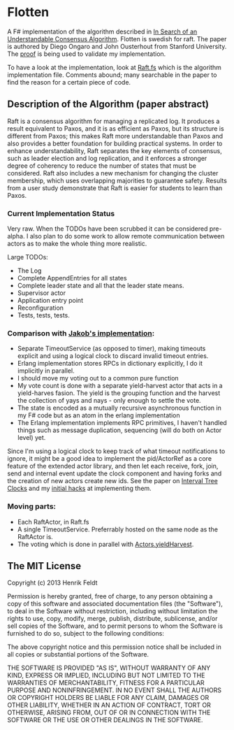 # Flotten

A F# implementation of the algorithm described in [In Search of an
Understandable Consensus Algorithm][1]. Flotten is swedish for raft. The paper
is authored by Diego Ongaro and John Ousterhout from Stanford University. The
[proof][5] is being used to validate my implementation.

To have a look at the implementation, look at [Raft.fs][2] which is the
algorithm implementation file. Comments abound; many searchable in the paper to
find the reason for a certain piece of code.

## Description of the Algorithm (paper abstract)

Raft is a consensus algorithm for managing a replicated log. It produces a result
equivalent to Paxos, and it is as efficient as Paxos, but its structure is
different from Paxos; this makes Raft more understandable than Paxos and also
provides a better foundation for building practical systems. In order to
enhance understandability, Raft separates the key elements of consensus, such as
leader election and log replication, and it enforces a stronger degree of
coherency to reduce the number of states that must be considered. Raft also
includes a new mechanism for changing the cluster membership, which uses
overlapping majorities to guarantee safety. Results from a user study
demonstrate that Raft is easier for students to learn than Paxos.

### Current Implementation Status

Very raw. When the TODOs have been scrubbed it can be considered pre-alpha. I
also plan to do some work to allow remote communication between actors as to
make the whole thing more realistic.

Large TODOs:

 * The Log
 * Complete AppendEntries for all states
 * Complete leader state and all that the leader state means.
 * Supervisor actor
 * Application entry point
 * Reconfiguration
 * Tests, tests, tests.

### Comparison with [Jakob's implementation][4]:

 * Separate TimeoutService (as opposed to timer), making timeouts explicit
   and using a logical clock to discard invalid timeout entries.
 * Erlang implementation stores RPCs in dictionary explicitly,
   I do it implicitly in parallel.
 * I should move my voting out to a common pure function
 * My vote count is done with a separate yield-harvest actor that acts in a
   yield-harves fasion. The yield is the grouping function and the harvest the
collection of yays and nays - only enough to settle the vote.
 * The state is encoded as a mutually recursive asynchronous function in my F#
   code but as an atom in the erlang implementation
 * The Erlang implementation implements RPC primitives, I haven't handled things
   such as message duplication, sequencing (will do both on Actor level) yet.

Since I'm using a logical clock to keep track of what timeout notifications to
ignore, it might be a good idea to implement the pid/ActorRef as a core feature
of the extended actor library, and then let each receive, fork, join, send and
internal event update the clock component and having forks and the creation of
new actors create new ids. See the paper on [Interval Tree Clocks][6] and my
[initial hacks][7] at implementing them.

### Moving parts:

 * Each RaftActor, in Raft.fs
 * A single TimeoutService. Preferrably hosted on the same node as the
   RaftActor is.
 * The voting which is done in parallel with [Actors.yieldHarvest][3].

## The MIT License

Copyright (c) 2013 Henrik Feldt

Permission is hereby granted, free of charge, to any person obtaining a copy
of this software and associated documentation files (the "Software"), to deal
in the Software without restriction, including without limitation the rights
to use, copy, modify, merge, publish, distribute, sublicense, and/or sell
copies of the Software, and to permit persons to whom the Software is
furnished to do so, subject to the following conditions:

The above copyright notice and this permission notice shall be included in
all copies or substantial portions of the Software.

THE SOFTWARE IS PROVIDED "AS IS", WITHOUT WARRANTY OF ANY KIND, EXPRESS OR
IMPLIED, INCLUDING BUT NOT LIMITED TO THE WARRANTIES OF MERCHANTABILITY,
FITNESS FOR A PARTICULAR PURPOSE AND NONINFRINGEMENT. IN NO EVENT SHALL THE
AUTHORS OR COPYRIGHT HOLDERS BE LIABLE FOR ANY CLAIM, DAMAGES OR OTHER
LIABILITY, WHETHER IN AN ACTION OF CONTRACT, TORT OR OTHERWISE, ARISING FROM,
OUT OF OR IN CONNECTION WITH THE SOFTWARE OR THE USE OR OTHER DEALINGS IN
THE SOFTWARE.

 [1]: https://ramcloud.stanford.edu/wiki/download/attachments/11370504/raft.pdf
 [2]: https://github.com/haf/Flotten/blob/master/Flotten/Raft.fs
 [3]: https://github.com/haf/Flotten/blob/master/Flotten/Actors.fs#L44
 [4]: https://github.com/cannedprimates/huckleberry
 [5]: http://raftuserstudy.s3-website-us-west-1.amazonaws.com/proof.pdf
 [6]: http://gsd.di.uminho.pt/teaching/misd/2010/sm/itc.pdf
 [7]: https://github.com/haf/Interval-Tree-Clocks/tree/fsharp
